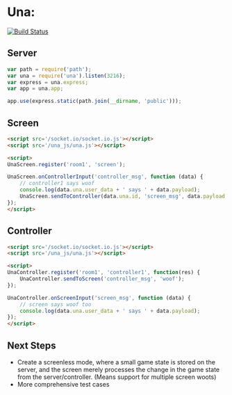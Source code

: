 # Una: 

[![Build Status](https://travis-ci.org/soedar/una.png)](https://travis-ci.org/soedar/una)

## Server
```javascript
var path = require('path');
var una = require('una').listen(3216);
var express = una.express;
var app = una.app;

app.use(express.static(path.join(__dirname, 'public')));
```

## Screen
```html
<script src='/socket.io/socket.io.js'></script>
<script src='/una_js/una.js'></script>

<script>
UnaScreen.register('room1', 'screen');

UnaScreen.onControllerInput('controller_msg', function (data) {
    // controller1 says woof
    console.log(data.una.user_data + ' says ' + data.payload);
    UnaScreen.sendToController(data.una.id, 'screen_msg', data.payload + ' you too!');
});
</script>
```

## Controller
```html
<script src='/socket.io/socket.io.js'></script>
<script src='/una_js/una.js'></script>

<script>
UnaController.register('room1', 'controller1', function(res) {
    UnaController.sendToScreen('controller_msg', 'woof');
});

UnaController.onScreenInput('screen_msg', function (data) {
    // screen says woof too
    console.log(data.una.user_data + ' says ' + data.payload);
});
</script>
```

## Next Steps
- Create a screenless mode, where a small game state is stored on the server, and the screen merely processes the change in the game state from the server/controller. (Means support for multiple screen woots)
- More comprehensive test cases